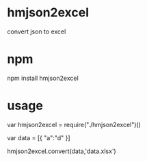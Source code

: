 # hmjson2excel
convert json to excel

# npm
npm install hmjson2excel

# usage

var hmjson2excel = require("./hmjson2excel")()

var data = [{
    "a":"d"
}]

hmjson2excel.convert(data,'data.xlsx')


